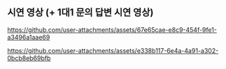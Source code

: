 ## 시연 영상 (+ 1대1 문의 답변 시연 영상)
https://github.com/user-attachments/assets/67e65cae-e8c9-454f-9fe1-a3496a1aae69


https://github.com/user-attachments/assets/e338b117-6e4a-4a91-a302-0bcb8eb69bfb

